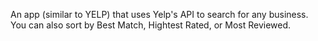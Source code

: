 An app (similar to YELP) that uses Yelp's API to search for any business.
You can also sort by Best Match, Hightest Rated, or Most Reviewed.
